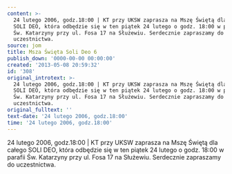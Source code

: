 ```yaml
---
content: >-
  24 lutego 2006, godz.18:00 | KT przy UKSW zaprasza na Mszę Świętą dla całego
  SOLI DEO, która odbędzie się w ten piątek 24 lutego o godz. 18:00 w parafii
  Św. Katarzyny przy ul. Fosa 17 na Służewiu. Serdecznie zapraszamy do
  uczestnictwa.
source: jom
title: Msza Święta Soli Deo 6
publish_down: '0000-00-00 00:00:00'
created: '2013-05-08 20:59:32'
id: '308'
original_introtext: >-
  24 lutego 2006, godz.18:00 | KT przy UKSW zaprasza na Mszę Świętą dla całego
  SOLI DEO, która odbędzie się w ten piątek 24 lutego o godz. 18:00 w parafii
  Św. Katarzyny przy ul. Fosa 17 na Służewiu. Serdecznie zapraszamy do
  uczestnictwa.
original_fulltext: ''
text-date: '24 lutego 2006, godz.18:00'
time: '24 lutego 2006, godz.18:00'
---
```

24 lutego 2006, godz.18:00 | KT przy UKSW zaprasza na Mszę Świętą dla całego SOLI DEO, która odbędzie się w ten piątek 24 lutego o godz. 18:00 w parafii Św. Katarzyny przy ul. Fosa 17 na Służewiu. Serdecznie zapraszamy do uczestnictwa.

<!--{{json:{"created_date":"2013-05-08 20:59:32","publish_down":"0000-00-00 00:00:00","id":"308"}}}-->
